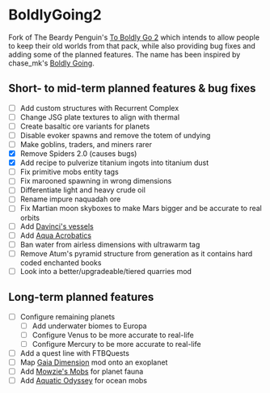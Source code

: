 # BoldlyGoing2
Fork of The Beardy Penguin's [To Boldly Go 2](https://www.curseforge.com/minecraft/modpacks/to-boldly-go-2) which intends to allow people to keep their old worlds from that pack, while also providing bug fixes and adding some of the planned features.
The name has been inspired by chase_mk's [Boldly Going](https://www.curseforge.com/minecraft/modpacks/boldly-going).

## Short- to mid-term planned features & bug fixes
- [ ] Add custom structures with Recurrent Complex
- [ ] Change JSG plate textures to align with thermal
- [ ] Create basaltic ore variants for planets
- [ ] Disable evoker spawns and remove the totem of undying
- [ ] Make goblins, traders, and miners rarer
- [x] Remove Spiders 2.0 (causes bugs)
- [x] Add recipe to pulverize titanium ingots into titanium dust
- [ ] Fix primitive mobs entity tags
- [ ] Fix marooned spawning in wrong dimensions
- [ ] Differentiate light and heavy crude oil
- [ ] Rename impure naquadah ore
- [ ] Fix Martian moon skyboxes to make Mars bigger and be accurate to real orbits
- [ ] Add [Davinci's vessels](https://www.curseforge.com/minecraft/mc-mods/davincis-vessels)
- [ ] Add [Aqua Acrobatics](https://www.curseforge.com/minecraft/mc-mods/aqua-acrobatics)
- [ ] Ban water from airless dimensions with ultrawarm tag
- [ ] Remove Atum's pyramid structure from generation as it contains hard coded enchanted books
- [ ] Look into a better/upgradeable/tiered quarries mod
## Long-term planned features
- [ ] Configure remaining planets
  - [ ] Add underwater biomes to Europa
  - [ ] Configure Venus to be more accurate to real-life
  - [ ] Configure Mercury to be more accurate to real-life
- [ ] Add a quest line with FTBQuests
- [ ] Map [Gaia Dimension](https://www.curseforge.com/minecraft/mc-mods/gaia-dimension) mod onto an exoplanet
- [ ] Add [Mowzie's Mobs](https://www.curseforge.com/minecraft/mc-mods/mowzies-mobs) for planet fauna
- [ ] Add [Aquatic Odyssey](https://www.curseforge.com/minecraft/mc-mods/aquatic-odyssey-mod) for ocean mobs
